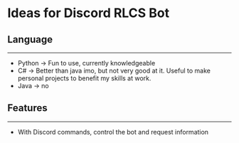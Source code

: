 # Ideas for Discord RLCS Bot

## Language
---
* Python -> Fun to use, currently knowledgeable
* C# -> Better than java imo, but not very good at it. Useful to make personal projects to benefit my skills at work.
* Java -> no

## Features
---
* With Discord commands, control the bot and request information